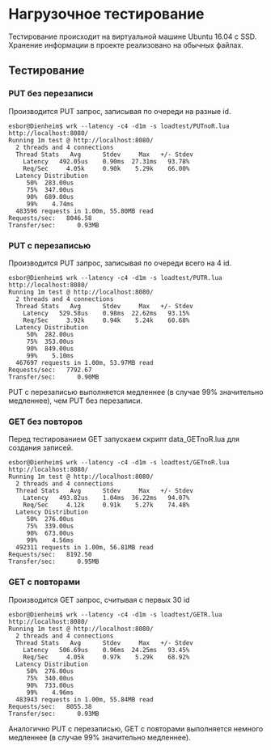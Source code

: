 # Нагрузочное тестирование
Тестирование происходит на виртуальной машине Ubuntu 16.04 с SSD. Хранение информации в проекте реализовано на обычных файлах.

## Тестирование

### PUT без перезаписи
Производится PUT запрос, записывая по очереди на разные id. 

```
esbor@Dienheim$ wrk --latency -c4 -d1m -s loadtest/PUTnoR.lua http://localhost:8080/
Running 1m test @ http://localhost:8080/
  2 threads and 4 connections
  Thread Stats   Avg      Stdev     Max   +/- Stdev
    Latency   492.05us    0.90ms  27.31ms   93.78%
    Req/Sec     4.05k     0.90k    5.29k    66.00%
  Latency Distribution
     50%  283.00us
     75%  347.00us
     90%  689.00us
     99%    4.74ms
  483596 requests in 1.00m, 55.80MB read
Requests/sec:   8046.58
Transfer/sec:      0.93MB

```

### PUT с перезаписью

Производится PUT запрос, записывая по очереди всего на 4 id. 

```
esbor@Dienheim$ wrk --latency -c4 -d1m -s loadtest/PUTR.lua http://localhost:8080/
Running 1m test @ http://localhost:8080/
  2 threads and 4 connections
  Thread Stats   Avg      Stdev     Max   +/- Stdev
    Latency   529.58us    0.98ms  22.62ms   93.15%
    Req/Sec     3.92k     0.94k    5.24k    60.68%
  Latency Distribution
     50%  282.00us
     75%  353.00us
     90%  849.00us
     99%    5.10ms
  467697 requests in 1.00m, 53.97MB read
Requests/sec:   7792.67
Transfer/sec:      0.90MB

```
PUT с перезаписью выполняется медленнее (в случае 99% значительно медленнее), чем PUT без перезаписи.

### GET без повторов
Перед тестированием GET запускаем скрипт data_GETnoR.lua для создания записей.

```
esbor@Dienheim$ wrk --latency -c4 -d1m -s loadtest/GETnoR.lua http://localhost:8080/
Running 1m test @ http://localhost:8080/
  2 threads and 4 connections
  Thread Stats   Avg      Stdev     Max   +/- Stdev
    Latency   493.82us    1.04ms  36.22ms   94.07%
    Req/Sec     4.12k     0.91k    5.27k    74.48%
  Latency Distribution
     50%  276.00us
     75%  339.00us
     90%  673.00us
     99%    4.56ms
  492311 requests in 1.00m, 56.81MB read
Requests/sec:   8192.50
Transfer/sec:      0.95MB

```

### GET с повторами

Производится GET запрос, считывая с первых 30 id

```
esbor@Dienheim$ wrk --latency -c4 -d1m -s loadtest/GETR.lua http://localhost:8080/
Running 1m test @ http://localhost:8080/
  2 threads and 4 connections
  Thread Stats   Avg      Stdev     Max   +/- Stdev
    Latency   506.69us    0.96ms  24.25ms   93.45%
    Req/Sec     4.05k     0.97k    5.29k    68.92%
  Latency Distribution
     50%  276.00us
     75%  340.00us
     90%  733.00us
     99%    4.96ms
  483943 requests in 1.00m, 55.84MB read
Requests/sec:   8055.38
Transfer/sec:      0.93MB

```
Аналогично PUT с перезаписью, GET с повторами выполняется немного медленнее (в случае 99% значительно медленнее).